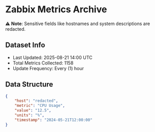 # Zabbix Metrics Archive

⚠️ **Note**: Sensitive fields like hostnames and system descriptions are redacted.

## Dataset Info
- Last Updated: 2025-08-21 14:00 UTC
- Total Metrics Collected: 1158
- Update Frequency: Every (1) hour

## Data Structure
```json
{
    "host": "redacted",
    "metric": "CPU Usage",
    "value": "12.5",
    "units": "%",
    "timestamp": "2024-05-21T12:00:00"
}
```
